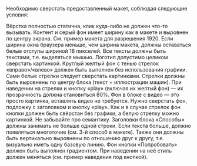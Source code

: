 Необходимо сверстать предоставленный макет, соблюдая следующие условия:

Вёрстка полностью статична, клик куда-либо не должен что-то вызывать.
Контент и серый фон имеет ширину как в макете и выровнен по центру экрана. См. пример макета для разрешения 1920. Если ширина окна браузера меньше, чем ширина макета, должны оставаться белые отступы шириной 18 пикселей.
Все тексты должны быть текстами, т.е. выделяться мышью.
Логотип допустимо целиком сверстать картинкой.
Круглый желтый фон с тенью стрелок «вправо»/«влево» должен быть выполнен без использования графики. Сами белые стрелки следует сверстать картинками.
Стрелки должны быть выровнены по центру блока (текст + иллюстрации машин).
При наведении на стрелки и кнопку «play» (включая их желтый фон) — их прозрачность должна становиться 80%.
Фон в блоке с видео — это просто картинка, вставлять видео не требуется. Нужно сверстать фон, подложку с заголовком и кнопку «play». Как и в случае стрелок фон кнопки должен быть свёрстан без графики, а белую стрелку можно картинкой.
Не забывайте про семантику.
Заголовки блока «Способы» должны занимать не больше одной строки. Если текста больше, должно появляться многоточие (см. 3-й способ в макете). Также они должны быть вертикально выровнены по отношению друг к другу, т.е. визуально иметь одну базовую линию.
Фон кнопки «Попробовать» должен быть выполнен градиентом. При наведении на неё стиль должен меняться (см. пример наведения под кнопкой).